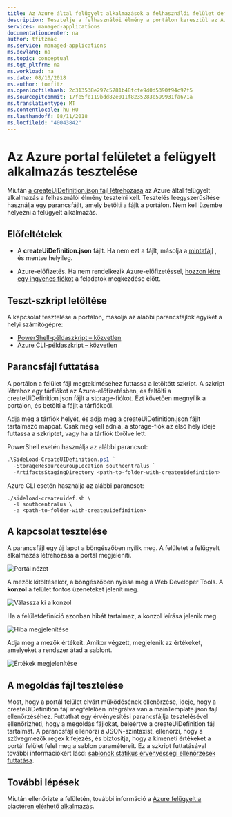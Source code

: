 ```yaml
---
title: Az Azure által felügyelt alkalmazások a felhasználói felület definíció tesztelése |} A Microsoft Docs
description: Tesztelje a felhasználói élmény a portálon keresztül az Azure által felügyelt alkalmazás létrehozásának módját ismerteti.
services: managed-applications
documentationcenter: na
author: tfitzmac
ms.service: managed-applications
ms.devlang: na
ms.topic: conceptual
ms.tgt_pltfrm: na
ms.workload: na
ms.date: 08/10/2018
ms.author: tomfitz
ms.openlocfilehash: 2c313538e297c5781b48fcfe9d0d5390f94c97f5
ms.sourcegitcommit: 17fe5fe119bdd82e011f8235283e599931fa671a
ms.translationtype: MT
ms.contentlocale: hu-HU
ms.lasthandoff: 08/11/2018
ms.locfileid: "40043842"
---
```

# <a name="test-azure-portal-interface-for-your-managed-application"></a>Az Azure portal felületet a felügyelt alkalmazás tesztelése
Miután [a createUiDefinition.json fájl létrehozása](create-uidefinition-overview.md) az Azure által felügyelt alkalmazás a felhasználói élmény tesztelni kell. Tesztelés leegyszerűsítése használja egy parancsfájlt, amely betölti a fájlt a portálon. Nem kell üzembe helyezni a felügyelt alkalmazás.

## <a name="prerequisites"></a>Előfeltételek

* A **createUiDefinition.json** fájlt. Ha nem ezt a fájlt, másolja a [mintafájl](https://github.com/Azure/azure-quickstart-templates/blob/master/test/template-validation-tests/sample-template/createUIDefinition.json) , és mentse helyileg.

* Azure-előfizetés. Ha nem rendelkezik Azure-előfizetéssel, [hozzon létre egy ingyenes fiókot](https://azure.microsoft.com/free/) a feladatok megkezdése előtt.

## <a name="download-test-script"></a>Teszt-szkript letöltése

A kapcsolat tesztelése a portálon, másolja az alábbi parancsfájlok egyikét a helyi számítógépre:

* [PowerShell-példaszkript – közvetlen](https://github.com/Azure/azure-quickstart-templates/blob/master/SideLoad-CreateUIDefinition.ps1)
* [Azure CLI-példaszkript – közvetlen](https://github.com/Azure/azure-quickstart-templates/blob/master/sideload-createuidef.sh)

## <a name="run-script"></a>Parancsfájl futtatása

A portálon a felület fájl megtekintéséhez futtassa a letöltött szkript. A szkript létrehoz egy tárfiókot az Azure-előfizetésben, és feltölti a createUiDefinition.json fájlt a storage-fiókot. Ezt követően megnyílik a portálon, és betölti a fájlt a tárfiókból.

Adja meg a tárfiók helyét, és adja meg a createUiDefinition.json fájlt tartalmazó mappát. Csak meg kell adnia, a storage-fiók az első hely ideje futtassa a szkriptet, vagy ha a tárfiók törölve lett.

PowerShell esetén használja az alábbi parancsot:

```powershell
.\SideLoad-CreateUIDefinition.ps1 `
  -StorageResourceGroupLocation southcentralus `
  -ArtifactsStagingDirectory <path-to-folder-with-createuidefinition>
```

Azure CLI esetén használja az alábbi parancsot:

```azurecli
./sideload-createuidef.sh \
  -l southcentralus \
  -a <path-to-folder-with-createuidefinition>
```

## <a name="test-your-interface"></a>A kapcsolat tesztelése

A parancsfájl egy új lapot a böngészőben nyílik meg. A felületet a felügyelt alkalmazás létrehozása a portál megjeleníti.

![Portál nézet](./media/test-createuidefinition/view-portal.png)

A mezők kitöltésekor, a böngészőben nyissa meg a Web Developer Tools. A **konzol** a felület fontos üzeneteket jelenít meg.

![Válassza ki a konzol](./media/test-createuidefinition/select-console.png)

Ha a felületdefiníció azonban hibát tartalmaz, a konzol leírása jelenik meg.

![Hiba megjelenítése](./media/test-createuidefinition/show-error.png)

Adja meg a mezők értékeit. Amikor végzett, megjelenik az értékeket, amelyeket a rendszer átad a sablont.

![Értékek megjelenítése](./media/test-createuidefinition/show-json.png)

## <a name="test-your-solution-files"></a>A megoldás fájl tesztelése

Most, hogy a portál felület elvárt működésének ellenőrzése, ideje, hogy a createUiDefinition fájl megfelelően integrálva van a mainTemplate.json fájl ellenőrzéséhez. Futtathat egy érvényesítési parancsfájlja tesztelésével ellenőrizheti, hogy a megoldás fájlokat, beleértve a createUiDefinition fájl tartalmát. A parancsfájl ellenőrzi a JSON-szintaxist, ellenőrzi, hogy a szövegmezők regex kifejezés, és biztosítja, hogy a kimeneti értékeket a portál felület felel meg a sablon paramétereit. Ez a szkript futtatásával további információkért lásd: [sablonok statikus érvényességi ellenőrzések futtatása](https://github.com/Azure/azure-quickstart-templates/tree/master/test/template-validation-tests).

## <a name="next-steps"></a>További lépések

Miután ellenőrizte a felületén, további információ a [Azure felügyelt a piactéren elérhető alkalmazás](publish-marketplace-app.md).

